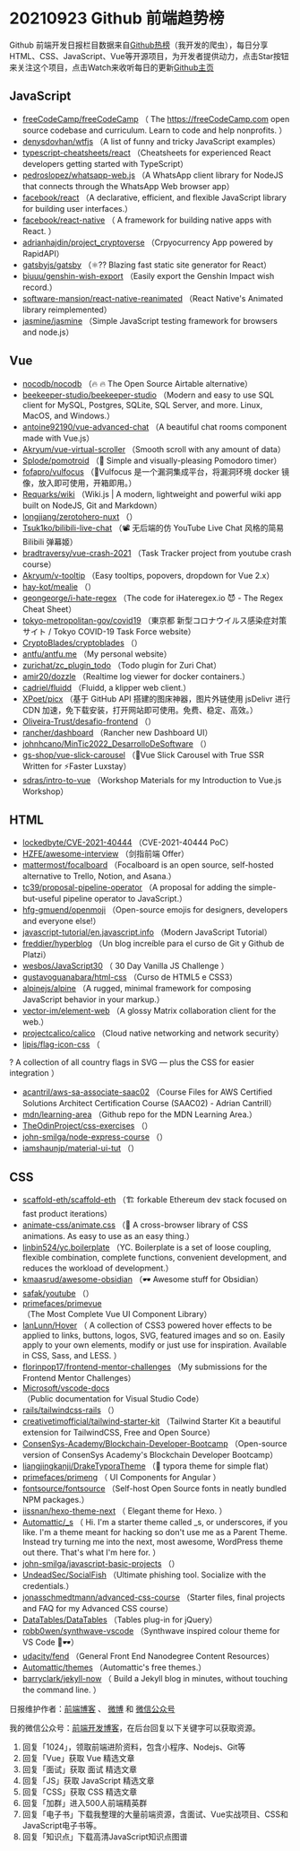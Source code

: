 # 20210923 Github 前端趋势榜

Github 前端开发日报栏目数据来自[Github热榜](http://news.caibaojian.com.cn/)（我开发的爬虫），每日分享HTML、CSS、JavaScript、Vue等开源项目，为开发者提供动力，点击Star按钮来关注这个项目，点击Watch来收听每日的更新[Github主页](https://github.com/kujian/githubTrending)
## JavaScript

* [freeCodeCamp/freeCodeCamp](https://github.com/freeCodeCamp/freeCodeCamp) （
        The <a href="https://freeCodeCamp.com">https://freeCodeCamp.com</a> open source codebase and curriculum. Learn to code and help nonprofits.
      ）
* [denysdovhan/wtfjs](https://github.com/denysdovhan/wtfjs) （A list of funny and tricky JavaScript examples）
* [typescript-cheatsheets/react](https://github.com/typescript-cheatsheets/react) （Cheatsheets for experienced React developers getting started with TypeScript）
* [pedroslopez/whatsapp-web.js](https://github.com/pedroslopez/whatsapp-web.js) （A WhatsApp client library for NodeJS that connects through the WhatsApp Web browser app）
* [facebook/react](https://github.com/facebook/react) （A declarative, efficient, and flexible JavaScript library for building user interfaces.）
* [facebook/react-native](https://github.com/facebook/react) （
        A framework for building native apps with React.
      ）
* [adrianhajdin/project_cryptoverse](https://github.com/adrianhajdin/project_cryptoverse) （Crpyocurrency App powered by RapidAPI）
* [gatsbyjs/gatsby](https://github.com/gatsbyjs/gatsby) （&#x269b;&#xfe0f;?? Blazing fast static site generator for React）
* [biuuu/genshin-wish-export](https://github.com/biuuu/genshin-wish-export) （Easily export the Genshin Impact wish record.）
* [software-mansion/react-native-reanimated](https://github.com/software-mansion/react-native-reanimated) （React Native's Animated library reimplemented）
* [jasmine/jasmine](https://github.com/jasmine/jasmine) （Simple JavaScript testing framework for browsers and node.js）

## Vue

* [nocodb/nocodb](https://github.com/nocodb/nocodb) （&#x1f525; &#x1f525; The Open Source Airtable alternative）
* [beekeeper-studio/beekeeper-studio](https://github.com/beekeeper-studio/beekeeper-studio) （Modern and easy to use SQL client for MySQL, Postgres, SQLite, SQL Server, and more. Linux, MacOS, and Windows.）
* [antoine92190/vue-advanced-chat](https://github.com/antoine92190/vue-advanced-chat) （A beautiful chat rooms component made with Vue.js）
* [Akryum/vue-virtual-scroller](https://github.com/Akryum/vue-virtual-scroller) （Smooth scroll with any amount of data）
* [Splode/pomotroid](https://github.com/Splode/pomotroid) （&#x1f345; Simple and visually-pleasing Pomodoro timer）
* [fofapro/vulfocus](https://github.com/fofapro/vulfocus) （&#x1f680;Vulfocus 是一个漏洞集成平台，将漏洞环境 docker 镜像，放入即可使用，开箱即用。）
* [Requarks/wiki](https://github.com/Requarks/wiki) （Wiki.js | A modern, lightweight and powerful wiki app built on NodeJS, Git and Markdown）
* [longjiang/zerotohero-nuxt](https://github.com/longjiang/zerotohero-nuxt) （）
* [Tsuk1ko/bilibili-live-chat](https://github.com/Tsuk1ko/bilibili-live-chat) （&#x1f4fd;&#xfe0f; 无后端的仿 YouTube Live Chat 风格的简易 Bilibili 弹幕姬）
* [bradtraversy/vue-crash-2021](https://github.com/bradtraversy/vue-crash-2021) （Task Tracker project from youtube crash course）
* [Akryum/v-tooltip](https://github.com/Akryum/v-tooltip) （Easy tooltips, popovers, dropdown for Vue 2.x）
* [hay-kot/mealie](https://github.com/hay-kot/mealie) （）
* [geongeorge/i-hate-regex](https://github.com/geongeorge/i-hate-regex) （The code for iHateregex.io &#x1f608; - The Regex Cheat Sheet）
* [tokyo-metropolitan-gov/covid19](https://github.com/tokyo-metropolitan-gov/covid19) （東京都 新型コロナウイルス感染症対策サイト / Tokyo COVID-19 Task Force website）
* [CryptoBlades/cryptoblades](https://github.com/CryptoBlades/cryptoblades) （）
* [antfu/antfu.me](https://github.com/antfu/antfu.me) （My personal website）
* [zurichat/zc_plugin_todo](https://github.com/zurichat/zc_plugin_todo) （Todo plugin for Zuri Chat）
* [amir20/dozzle](https://github.com/amir20/dozzle) （Realtime log viewer for docker containers.）
* [cadriel/fluidd](https://github.com/cadriel/fluidd) （Fluidd, a klipper web client.）
* [XPoet/picx](https://github.com/XPoet/picx) （基于 GitHub API 搭建的图床神器，图片外链使用 jsDelivr 进行 CDN 加速，免下载安装，打开网站即可使用。免费、稳定、高效。）
* [Oliveira-Trust/desafio-frontend](https://github.com/Oliveira-Trust/desafio-frontend) （）
* [rancher/dashboard](https://github.com/rancher/dashboard) （Rancher new Dashboard UI）
* [johnhcano/MinTic2022_DesarrolloDeSoftware](https://github.com/johnhcano/MinTic2022_DesarrolloDeSoftware) （）
* [gs-shop/vue-slick-carousel](https://github.com/gs-shop/vue-slick-carousel) （&#x1f6a5;Vue Slick Carousel with True SSR Written for &#x26a1;Faster Luxstay）
* [sdras/intro-to-vue](https://github.com/sdras/intro-to-vue) （Workshop Materials for my Introduction to Vue.js Workshop）

## HTML

* [lockedbyte/CVE-2021-40444](https://github.com/lockedbyte/CVE-2021-40444) （CVE-2021-40444 PoC）
* [HZFE/awesome-interview](https://github.com/HZFE/awesome-interview) （剑指前端 Offer）
* [mattermost/focalboard](https://github.com/mattermost/focalboard) （Focalboard is an open source, self-hosted alternative to Trello, Notion, and Asana.）
* [tc39/proposal-pipeline-operator](https://github.com/tc39/proposal-pipeline-operator) （A proposal for adding the simple-but-useful pipeline operator to JavaScript.）
* [hfg-gmuend/openmoji](https://github.com/hfg-gmuend/openmoji) （Open-source emojis for designers, developers and everyone else!）
* [javascript-tutorial/en.javascript.info](https://github.com/javascript-tutorial/en.javascript.info) （Modern JavaScript Tutorial）
* [freddier/hyperblog](https://github.com/freddier/hyperblog) （Un blog increíble para el curso de Git y Github de Platzi）
* [wesbos/JavaScript30](https://github.com/wesbos/JavaScript30) （
        30 Day Vanilla JS Challenge
      ）
* [gustavoguanabara/html-css](https://github.com/gustavoguanabara/html-css) （Curso de HTML5 e CSS3）
* [alpinejs/alpine](https://github.com/alpinejs/alpine) （A rugged, minimal framework for composing JavaScript behavior in your markup.）
* [vector-im/element-web](https://github.com/vector-im/element-web) （A glossy Matrix collaboration client for the web.）
* [projectcalico/calico](https://github.com/projectcalico/calico) （Cloud native networking and network security）
* [lipis/flag-icon-css](https://github.com/lipis/flag-icon-css) （
        
? A collection of all country flags in SVG — plus the CSS for easier integration
      ）
* [acantril/aws-sa-associate-saac02](https://github.com/acantril/aws-sa-associate-saac02) （Course Files for AWS Certified Solutions Architect Certification Course (SAAC02) - Adrian Cantrill）
* [mdn/learning-area](https://github.com/mdn/learning-area) （Github repo for the MDN Learning Area.）
* [TheOdinProject/css-exercises](https://github.com/TheOdinProject/css-exercises) （）
* [john-smilga/node-express-course](https://github.com/john-smilga/node-express-course) （）
* [iamshaunjp/material-ui-tut](https://github.com/iamshaunjp/material-ui-tut) （）

## CSS

* [scaffold-eth/scaffold-eth](https://github.com/scaffold-eth/scaffold-eth) （&#x1f3d7; forkable Ethereum dev stack focused on fast product iterations）
* [animate-css/animate.css](https://github.com/animate-css/animate.css) （&#x1f37f; A cross-browser library of CSS animations. As easy to use as an easy thing.）
* [linbin524/yc.boilerplate](https://github.com/linbin524/yc.boilerplate) （YC. Boilerplate is a set of loose coupling, flexible combination, complete functions, convenient development, and reduces the workload of development.）
* [kmaasrud/awesome-obsidian](https://github.com/kmaasrud/awesome-obsidian) （&#x1f576;&#xfe0f; Awesome stuff for Obsidian）
* [safak/youtube](https://github.com/safak/youtube) （）
* [primefaces/primevue](https://github.com/primefaces/primevue) （The Most Complete Vue UI Component Library）
* [IanLunn/Hover](https://github.com/IanLunn/Hover) （
        A collection of CSS3 powered hover effects to be applied to links, buttons, logos, SVG, featured images and so on. Easily apply to your own elements, modify or just use for inspiration. Available in CSS, Sass, and LESS.
      ）
* [florinpop17/frontend-mentor-challenges](https://github.com/florinpop17/frontend-mentor-challenges) （My submissions for the Frontend Mentor Challenges）
* [Microsoft/vscode-docs](https://github.com/Microsoft/vscode-docs) （Public documentation for Visual Studio Code）
* [rails/tailwindcss-rails](https://github.com/rails/tailwindcss-rails) （）
* [creativetimofficial/tailwind-starter-kit](https://github.com/creativetimofficial/tailwind-starter-kit) （Tailwind Starter Kit a beautiful extension for TailwindCSS, Free and Open Source）
* [ConsenSys-Academy/Blockchain-Developer-Bootcamp](https://github.com/ConsenSys-Academy/Blockchain-Developer-Bootcamp) （Open-source version of ConsenSys Academy's Blockchain Developer Bootcamp）
* [liangjingkanji/DrakeTyporaTheme](https://github.com/liangjingkanji/DrakeTyporaTheme) （&#x1f359; typora theme for simple flat）
* [primefaces/primeng](https://github.com/primefaces/primeng) （
        UI Components for Angular
      ）
* [fontsource/fontsource](https://github.com/fontsource/fontsource) （Self-host Open Source fonts in neatly bundled NPM packages.）
* [iissnan/hexo-theme-next](https://github.com/iissnan/hexo-theme-next) （
        Elegant theme for Hexo. 
      ）
* [Automattic/_s](https://github.com/Automattic/_s) （
        Hi. I'm a starter theme called _s, or underscores, if you like. I'm a theme meant for hacking so don't use me as a Parent Theme. Instead try turning me into the next, most awesome, WordPress theme out there. That's what I'm here for.
      ）
* [john-smilga/javascript-basic-projects](https://github.com/john-smilga/javascript-basic-projects) （）
* [UndeadSec/SocialFish](https://github.com/UndeadSec/SocialFish) （Ultimate phishing tool. Socialize with the credentials.）
* [jonasschmedtmann/advanced-css-course](https://github.com/jonasschmedtmann/advanced-css-course) （Starter files, final projects and FAQ for my Advanced CSS course）
* [DataTables/DataTables](https://github.com/DataTables/DataTables) （Tables plug-in for jQuery）
* [robb0wen/synthwave-vscode](https://github.com/robb0wen/synthwave-vscode) （Synthwave inspired colour theme for VS Code &#x1f305;&#x1f576;）
* [udacity/fend](https://github.com/udacity/fend) （General Front End Nanodegree Content Resources）
* [Automattic/themes](https://github.com/Automattic/themes) （Automattic's free themes.）
* [barryclark/jekyll-now](https://github.com/barryclark/jekyll-now) （
        Build a Jekyll blog in minutes, without touching the command line.
      ）


日报维护作者：[前端博客](http://caibaojian.com.cn/) 、 [微博](http://weibo.com/kujian) 和 [微信公众号](https://open.weixin.qq.com/qr/code?username=caibaojian_com)

我的微信公众号：[前端开发博客](https://open.weixin.qq.com/qr/code?username=caibaojian_com)，在后台回复以下关键字可以获取资源。

1. 回复「1024」，领取前端进阶资料，包含小程序、Nodejs、Git等
2. 回复「Vue」获取 Vue 精选文章
3. 回复「面试」获取 面试 精选文章
4. 回复「JS」获取 JavaScript 精选文章
5. 回复「CSS」获取 CSS 精选文章
6. 回复「加群」进入500人前端精英群
7. 回复「电子书」下载我整理的大量前端资源，含面试、Vue实战项目、CSS和JavaScript电子书等。
8. 回复「知识点」下载高清JavaScript知识点图谱